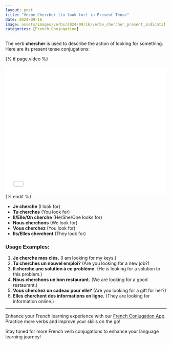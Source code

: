 ```yaml
---
layout: post
title: "Verbe Chercher (to look for) in Present Tense"
date: 2024-09-16
image: assets/images/verbs/2024/09/16/verbe_chercher_present_indicatif.png
categories: [French Conjugation]
---
```


The verb **chercher** is used to describe the action of looking for something. Here are its present tense conjugations:

<!-- Video Embed Section -->
{% if page.video %}
<div class="video-embed">
  <iframe width="100%" height="400" src="{{ page.video | escape }}" frameborder="0" allowfullscreen></iframe>
</div>
{% endif %}

- **Je cherche** (I look for)
- **Tu cherches** (You look for)
- **Il/Elle/On cherche** (He/She/One looks for)
- **Nous cherchons** (We look for)
- **Vous cherchez** (You look for)
- **Ils/Elles cherchent** (They look for)

### Usage Examples:

1. **Je cherche mes clés.** (I am looking for my keys.)
2. **Tu cherches un nouvel emploi?** (Are you looking for a new job?)
3. **Il cherche une solution à ce problème.** (He is looking for a solution to this problem.)
4. **Nous cherchons un bon restaurant.** (We are looking for a good restaurant.)
5. **Vous cherchez un cadeau pour elle?** (Are you looking for a gift for her?)
6. **Elles cherchent des informations en ligne.** (They are looking for information online.)

---

Enhance your French learning experience with our [French Conjugation App]({{site.appStore.url}}). Practice more verbs and improve your skills on the go!

Stay tuned for more French verb conjugations to enhance your language learning journey!